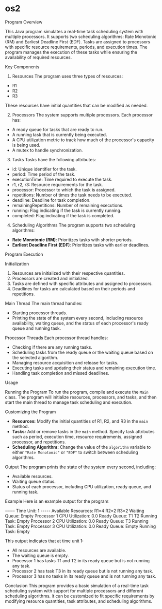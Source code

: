 # os2
Program Overview

This Java program simulates a real-time task scheduling system with multiple processors. It supports two scheduling algorithms: Rate Monotonic (RM) and Earliest Deadline First (EDF). Tasks are assigned to processors with specific resource requirements, periods, and execution times. The program manages the execution of these tasks while ensuring the availability of required resources.

Key Components

1. Resources
The program uses three types of resources:
- R1
- R2
- R3

These resources have initial quantities that can be modified as needed.

2. Processors
The system supports multiple processors. Each processor has:
- A ready queue for tasks that are ready to run.
- A running task that is currently being executed.
- A CPU utilization metric to track how much of the processor's capacity is being used.
- A mutex to handle synchronization.

3. Tasks
Tasks have the following attributes:
- id: Unique identifier for the task.
- period: Time period of the task.
- executionTime: Time required to execute the task.
- r1, r2, r3: Resource requirements for the task.
- processor: Processor to which the task is assigned.
- repetitions: Number of times the task needs to be executed.
- deadline: Deadline for task completion.
- remainingRepetitions: Number of remaining executions.
- running: Flag indicating if the task is currently running.
- completed: Flag indicating if the task is completed.

4. Scheduling Algorithms
The program supports two scheduling algorithms:
- **Rate Monotonic (RM)**: Prioritizes tasks with shorter periods.
- **Earliest Deadline First (EDF)**: Prioritizes tasks with earlier deadlines.

Program Execution

Initialization
1. Resources are initialized with their respective quantities.
2. Processors are created and initialized.
3. Tasks are defined with specific attributes and assigned to processors.
4. Deadlines for tasks are calculated based on their periods and repetitions.

Main Thread
The main thread handles:
- Starting processor threads.
- Printing the state of the system every second, including resource availability, waiting queue, and the status of each processor's ready queue and running task.

Processor Threads
Each processor thread handles:
- Checking if there are any running tasks.
- Scheduling tasks from the ready queue or the waiting queue based on the selected algorithm.
- Managing resource acquisition and release for tasks.
- Executing tasks and updating their status and remaining execution time.
- Handling task completion and missed deadlines.

Usage

Running the Program
To run the program, compile and execute the `Main` class. The program will initialize resources, processors, and tasks, and then start the main thread to manage task scheduling and execution.

Customizing the Program
- **Resources:** Modify the initial quantities of R1, R2, and R3 in the `main` method.
- **Tasks:** Add or remove tasks in the `main` method. Specify task attributes such as period, execution time, resource requirements, assigned processor, and repetitions.
- **Scheduling Algorithm:** Change the value of the `algorithm` variable to either `"Rate Monotonic"` or `"EDF"` to switch between scheduling algorithms.

Output
The program prints the state of the system every second, including:
- Available resources.
- Waiting queue status.
- Status of each processor, including CPU utilization, ready queue, and running task.

Example
Here is an example output for the program:

----- Time Unit: 1 -----
Available Resources: R1=4 R2=2 R3=2
Waiting Queue: Empty
Processor 1
 CPU Utilization: 0.0
 Ready Queue: T1 T2 
 Running Task: Empty
Processor 2
 CPU Utilization: 0.0
 Ready Queue: T3 
 Running Task: Empty
Processor 3
 CPU Utilization: 0.0
 Ready Queue: Empty
 Running Task: Empty


This output indicates that at time unit 1:
- All resources are available.
- The waiting queue is empty.
- Processor 1 has tasks T1 and T2 in its ready queue but is not running any task.
- Processor 2 has task T3 in its ready queue but is not running any task.
- Processor 3 has no tasks in its ready queue and is not running any task.

Conclusion
This program provides a basic simulation of a real-time task scheduling system with support for multiple processors and different scheduling algorithms. It can be customized to fit specific requirements by modifying resource quantities, task attributes, and scheduling algorithms.
